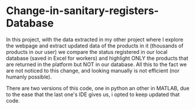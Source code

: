 # Change-in-sanitary-registers-Database
 In this project, with the data extracted in my other project where I explore the webpage and extract updated data of the products in it (thousands of products in our user) we compare the status registered in our local database (saved in Excel for workers) and highlight ONLY the products that are returned in the platform but NOT in our database. All this to the fact we are not noticed to this change, and looking manually is not efficient (nor humanly possible).


There are two versions of this code, one in python an other in MATLAB, due to the ease that the last one's IDE gives us, i opted to keep updated that code. 